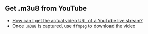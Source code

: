 ## Get .m3u8 from YouTube
* [How can I get the actual video URL of a YouTube live stream?](https://stackoverflow.com/questions/35608686/how-can-i-get-the-actual-video-url-of-a-youtube-live-stream)
* Once `.m3u8` is captured, use `ffmpeg` to download the video

